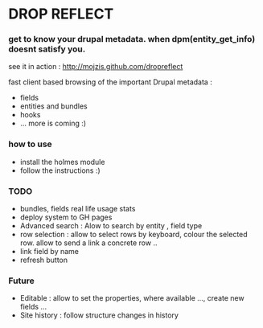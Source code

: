 # DROP REFLECT
### get to know your drupal metadata. when dpm(entity_get_info) doesnt satisfy you.

see it in action : http://mojzis.github.com/dropreflect  



fast client based browsing of the important Drupal metadata :  

* fields
* entities and bundles
* hooks
* ... more is coming :)

### how to use
* install the holmes module
* follow the instructions :)


### TODO
* bundles, fields real life usage stats
* deploy system to GH pages
* Advanced search : Alow to search by entity , field type
* row selection : allow to select rows by keyboard, colour the selected row. allow to send a link a concrete row ..
* link field by name
* refresh button

### Future
* Editable : allow to set the properties, where available ..., create new fields ...
* Site history : follow structure changes in history
